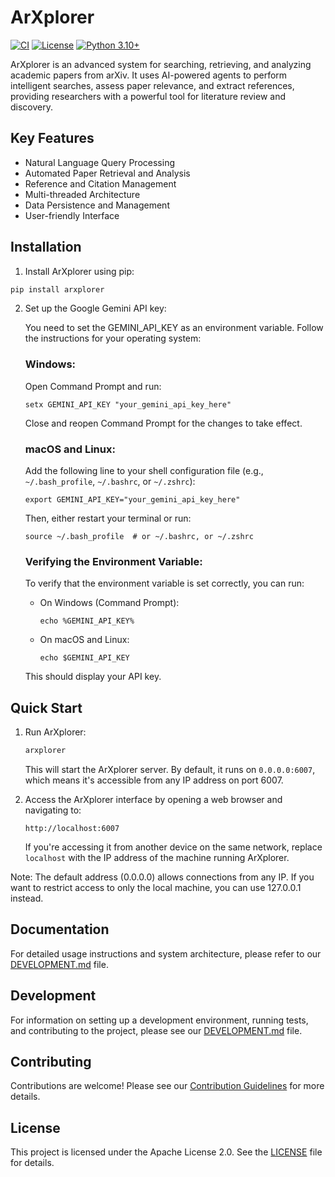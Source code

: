 # ArXplorer

[![CI](https://github.com/marfago/ArXplorer/actions/workflows/ci.yml/badge.svg)](https://github.com/marfago/ArXplorer/actions/workflows/ci.yml)
[![License](https://img.shields.io/badge/License-Apache%202.0-blue.svg)](https://opensource.org/licenses/Apache-2.0)
[![Python 3.10+](https://img.shields.io/badge/python-3.10+-blue.svg)](https://www.python.org/downloads/)

ArXplorer is an advanced system for searching, retrieving, and analyzing academic papers from arXiv. It uses AI-powered
agents to perform intelligent searches, assess paper relevance, and extract references, providing researchers with a
powerful tool for literature review and discovery.

## Key Features

- Natural Language Query Processing
- Automated Paper Retrieval and Analysis
- Reference and Citation Management
- Multi-threaded Architecture
- Data Persistence and Management
- User-friendly Interface

## Installation

1. Install ArXplorer using pip:

```bash
pip install arxplorer
```

2. Set up the Google Gemini API key:

   You need to set the GEMINI_API_KEY as an environment variable. Follow the instructions for your operating system:

   ### Windows:

   Open Command Prompt and run:
   ```
   setx GEMINI_API_KEY "your_gemini_api_key_here"
   ```
   Close and reopen Command Prompt for the changes to take effect.

   ### macOS and Linux:

   Add the following line to your shell configuration file (e.g., `~/.bash_profile`, `~/.bashrc`, or `~/.zshrc`):
   ```
   export GEMINI_API_KEY="your_gemini_api_key_here"
   ```
   Then, either restart your terminal or run:
   ```
   source ~/.bash_profile  # or ~/.bashrc, or ~/.zshrc
   ```

   ### Verifying the Environment Variable:

   To verify that the environment variable is set correctly, you can run:

   - On Windows (Command Prompt):
     ```
     echo %GEMINI_API_KEY%
     ```

   - On macOS and Linux:
     ```
     echo $GEMINI_API_KEY
     ```

   This should display your API key.

## Quick Start

1. Run ArXplorer:
   ```bash
   arxplorer
   ```

   This will start the ArXplorer server. By default, it runs on `0.0.0.0:6007`, which means it's accessible from any IP
   address on port 6007.

2. Access the ArXplorer interface by opening a web browser and navigating to:
   ```
   http://localhost:6007
   ```

   If you're accessing it from another device on the same network, replace `localhost` with the IP address of the
   machine running ArXplorer.

Note: The default address (0.0.0.0) allows connections from any IP. If you want to restrict access to only the local
machine, you can use 127.0.0.1 instead.

## Documentation

For detailed usage instructions and system architecture, please refer to our [DEVELOPMENT.md](DEVELOPMENT.md) file.

## Development

For information on setting up a development environment, running tests, and contributing to the project, please see
our [DEVELOPMENT.md](DEVELOPMENT.md) file.

## Contributing

Contributions are welcome! Please see our [Contribution Guidelines](CONTRIBUTING.md) for more details.

## License

This project is licensed under the Apache License 2.0. See the [LICENSE](LICENSE) file for details.